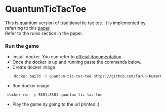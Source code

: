 # QuantumTicTacToe

This is quantum version of traditional tic tac toe. It is implemented by referring to this 
<a href="https://physlab.org/wp-content/uploads/2023/05/QuantumTicTacToe_23100002_Fin.pdf" target="_blank">paper</a>.<br>
Refer to the rules section in the paper.

### Run the game
- Install docker. You can refer to <a href="https://docs.docker.com/engine/install/" target="_blank">official documentation</a>
- Once the docker is up and running paste the commands below.
- Create docker image <br>
```bash
    docker build -t quantum-tic-tac-toe https://github.com/Tarun-Kumar07/QuantumTicTacToe.git
```
- Run docker image
```bash
 docker run -p 8501:8501 quantum-tic-tac-toe
```
- Play the game by going to the url printed :).


